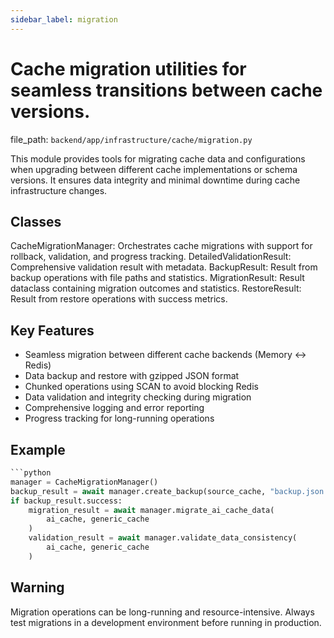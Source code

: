 ```yaml
---
sidebar_label: migration
---
```


# Cache migration utilities for seamless transitions between cache versions.

  file_path: `backend/app/infrastructure/cache/migration.py`

This module provides tools for migrating cache data and configurations when
upgrading between different cache implementations or schema versions. It ensures
data integrity and minimal downtime during cache infrastructure changes.

## Classes

CacheMigrationManager: Orchestrates cache migrations with support for
rollback, validation, and progress tracking.
DetailedValidationResult: Comprehensive validation result with metadata.
BackupResult: Result from backup operations with file paths and statistics.
MigrationResult: Result dataclass containing migration outcomes and statistics.
RestoreResult: Result from restore operations with success metrics.

## Key Features

- Seamless migration between different cache backends (Memory ↔ Redis)
- Data backup and restore with gzipped JSON format
- Chunked operations using SCAN to avoid blocking Redis
- Data validation and integrity checking during migration
- Comprehensive logging and error reporting
- Progress tracking for long-running operations

## Example

```python
```python
manager = CacheMigrationManager()
backup_result = await manager.create_backup(source_cache, "backup.json.gz")
if backup_result.success:
    migration_result = await manager.migrate_ai_cache_data(
        ai_cache, generic_cache
    )
    validation_result = await manager.validate_data_consistency(
        ai_cache, generic_cache
    )
```

## Warning

Migration operations can be long-running and resource-intensive. Always test
migrations in a development environment before running in production.
